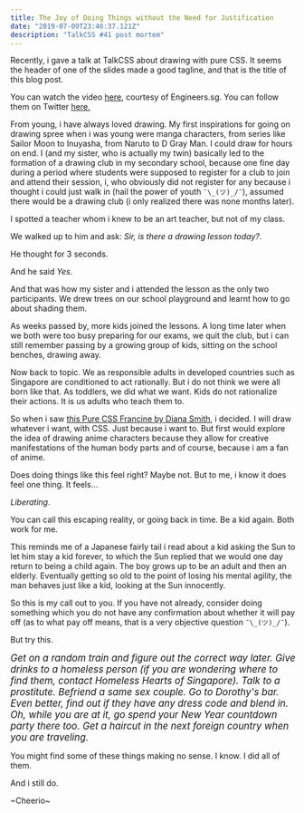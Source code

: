 ```yaml
---
title: The Joy of Doing Things without the Need for Justification
date: "2019-07-09T23:46:37.121Z"
description: "TalkCSS #41 post mortem"
---
```


Recently, i gave a talk at TalkCSS about drawing with pure CSS. It seems the header of one of the slides made a good tagline, and that is the title of this blog post.

You can watch the video <a href="https://www.youtube.com/watch?v=j7bx3CTkq-E" target="__blank" rel="noopener noreferrer">here</a>, courtesy of Engineers.sg. You can follow them on Twitter <a href="https://twitter.com/@engineersftw" target="__blank" rel="noopener noreferrer">here.</a>

From young, i have always loved drawing. My first inspirations for going on drawing spree when i was young were manga characters, from series like Sailor Moon to Inuyasha, from Naruto to D Gray Man. I could draw for hours on end. I (and my sister, who is actually my twin) basically led to the formation of a drawing club in my secondary school, because one fine day during a period where students were supposed to register for a club to join and attend their session, i, who obviously did not register for any because i thought i could just walk in (hail the power of youth ```¯\_(ツ)_/¯```), assumed there would be a drawing club (i only realized there was none months later).

I spotted a teacher whom i knew to be an art teacher, but not of my class.

We walked up to him and ask: <em>Sir, is there a drawing lesson today?</em>.

He thought for 3 seconds.

And he said *Yes*.

And that was how my sister and i attended the lesson as the only two participants. We drew trees on our school playground and learnt how to go about shading them.

As weeks passed by, more kids joined the lessons. A long time later when we both were too busy preparing for our exams, we quit the club, but i can still remember passing by a growing group of kids, sitting on the school benches, drawing away.

Now back to topic. We as responsible adults in developed countries such as Singapore are conditioned to act rationally. But i do not think we were all born like that. As toddlers, we did what we want. Kids do not rationalize their actions. It is us adults who teach them to.

So when i saw <a href="http://diana-adrianne.com/purecss-francine/" target="__blank" rel="noopener noreferrer">this Pure CSS Francine by Diana Smith</a>, i decided. I will draw whatever i want, with CSS. Just because i want to. But first would explore the idea of drawing anime characters because they allow for creative manifestations of the human body parts and of course, because i am a fan of anime.

Does doing things like this feel right? Maybe not. But to me, i know it does feel one thing. It feels...

<em>Liberating</em>.

You can call this escaping reality, or going back in time. Be a kid again. Both work for me.

This reminds me of a Japanese fairly tail i read about a kid asking the Sun to let him stay a kid forever, to which the Sun replied that we would one day return to being a child again. The boy grows up to be an adult and then an elderly. Eventually getting so old to the point of losing his mental agility, the man behaves just like a kid, looking at the Sun innocently.

So this is my call out to you. If you have not already, consider doing something which you do not have any confirmation about whether it will pay off (as to what pay off means, that is a very objective question ```¯\_(ツ)_/¯```).

But try this.

<span style="font-size:120%"><em>Get on a random train and figure out the correct way later. Give drinks to a homeless person (if you are wondering where to find them, contact Homeless Hearts of Singapore). Talk to a prostitute. Befriend a same sex couple. Go to Dorothy's bar. Even better, find out if they have any dress code and blend in. Oh, while you are at it, go spend your New Year countdown party there too. Get a haircut in the next foreign country when you are traveling.</em></span>

You might find some of these things making no sense. I know. I did all of them.

And i still do.

~Cheerio~